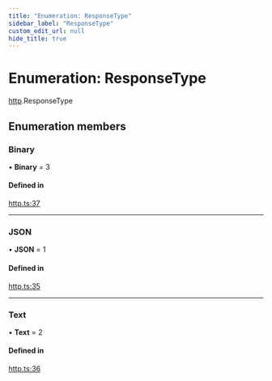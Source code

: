 ```yaml
---
title: "Enumeration: ResponseType"
sidebar_label: "ResponseType"
custom_edit_url: null
hide_title: true
---
```


# Enumeration: ResponseType

[http](../modules/http.md).ResponseType

## Enumeration members

### Binary

• **Binary** = 3

#### Defined in

[http.ts:37](https://github.com/tauri-apps/tauri/blob/1be3546/tooling/api/src/http.ts#L37)

___

### JSON

• **JSON** = 1

#### Defined in

[http.ts:35](https://github.com/tauri-apps/tauri/blob/1be3546/tooling/api/src/http.ts#L35)

___

### Text

• **Text** = 2

#### Defined in

[http.ts:36](https://github.com/tauri-apps/tauri/blob/1be3546/tooling/api/src/http.ts#L36)
